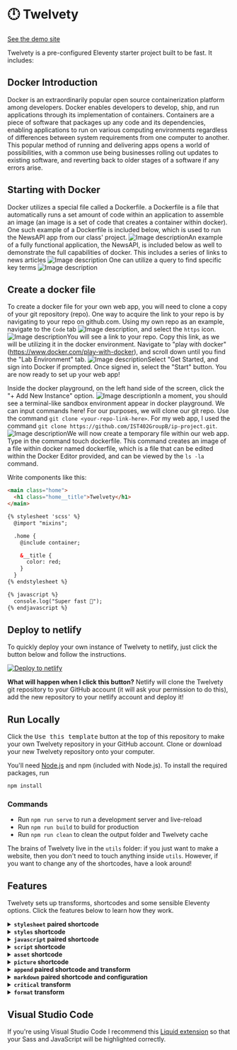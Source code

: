 # 🕛 Twelvety

[See the demo site](https://twelvety.netlify.app)

Twelvety is a pre-configured Eleventy starter project built to be fast. It includes:

## Docker Introduction
Docker is an extraordinarily popular open source containerization platform among developers. Docker enables developers to develop, ship, and run applications through its implementation of containers. Containers are a piece of software that packages up any code and its dependencies, enabling applications to run on various computing environments regardless of differences between system requirements from one computer to another. This popular method of running and delivering apps opens a world of possibilities, with a common use being businesses rolling out updates to existing software, and reverting back to older stages of a software if any errors arise.

## Starting with Docker
Docker utilizes a special file called a Dockerfile. a Dockerfile is a file that automatically runs a set amount of code within an application to assemble an image (an image is a set of code that creates a container within docker). One such example of a Dockerfile is included below, which is used to run the NewsAPI app from our class' project. 
![Image description](https://dev-to-uploads.s3.amazonaws.com/uploads/articles/vcjtivtzet4d3or69bwr.png)An example of a fully functional application, the NewsAPI, is included below as well to demonstrate the full capabilities of docker. This includes a series of links to news articles 
![Image description](https://dev-to-uploads.s3.amazonaws.com/uploads/articles/bi0bu1pf2jqsnkvym7fh.png) One can utilize a query to find specific key terms 
![Image description](https://dev-to-uploads.s3.amazonaws.com/uploads/articles/18v62me8an1gqux2qegs.png) 



## Create a docker file
To create a docker file for your own web app, you will need to clone a copy of your git repository (repo). One way to acquire the link to your repo is by navigating to your repo on github.com. Using my own repo as an example, navigate to the `Code` tab
![Image description](https://dev-to-uploads.s3.amazonaws.com/uploads/articles/b56b1wd5lqrusw3dn7ve.png), and select the `https` icon. 
![Image description](https://dev-to-uploads.s3.amazonaws.com/uploads/articles/qbdxuh8dcraoi34pm3af.png)You will see a link to your repo. Copy this link, as we will be utilizing it in the docker environment. Navigate to "play with docker" (https://www.docker.com/play-with-docker), and scroll down until you find the "Lab Environment" tab. 
![Image description](https://dev-to-uploads.s3.amazonaws.com/uploads/articles/sy4j3rrh8qipg8agaq01.png)Select "Get Started, and sign into Docker if prompted. Once signed in, select the "Start" button. You are now ready to set up your web app!

Inside the docker playground, on the left hand side of the screen, click the "+ Add New Instance" option. 
![Image description](https://dev-to-uploads.s3.amazonaws.com/uploads/articles/1cc0m1sybis0bbi3ga77.png)In a moment, you should see a terminal-like sandbox environment appear in docker playground. We can input commands here! For our purposes, we will clone our git repo. Use the command `git clone <your-repo-link-here>`. For my web app, I used the command `git clone https://github.com/IST402GroupB/ip-project.git`. 
![Image description](https://dev-to-uploads.s3.amazonaws.com/uploads/articles/t6vzwfjau2v316xywdi9.png)We will now create a temporary file within our web app. Type in the command touch dockerfile. This command creates an image of a file within docker named dockerfile, which is a file that can be edited within the Docker Editor provided, and can be viewed by the `ls -la` command. 

Write components like this:

```html
<main class="home">
  <h1 class="home__title">Twelvety</h1>
</main>

{% stylesheet 'scss' %}
  @import "mixins";

  .home {
    @include container;

    &__title {
      color: red;
    }
  }
{% endstylesheet %}

{% javascript %}
  console.log("Super fast 💨");
{% endjavascript %}
```

## Deploy to netlify

To quickly deploy your own instance of Twelvety to netlify, just click the button below and follow the instructions.

[![Deploy to netlify](https://www.netlify.com/img/deploy/button.svg)](https://app.netlify.com/start/deploy?repository=https://github.com/gregives/twelvety)

**What will happen when I click this button?** Netlify will clone the Twelvety git repository to your GitHub account (it will ask your permission to do this), add the new repository to your netlify account and deploy it!

## Run Locally

Click the <kbd>Use this template</kbd> button at the top of this repository to make your own Twelvety repository in your GitHub account. Clone or download your new Twelvety repository onto your computer.

You'll need [Node.js](https://nodejs.org) and npm (included with Node.js). To install the required packages, run

```sh
npm install
```

### Commands

- Run `npm run serve` to run a development server and live-reload
- Run `npm run build` to build for production
- Run `npm run clean` to clean the output folder and Twelvety cache

The brains of Twelvety live in the `utils` folder: if you just want to make a website, then you don't need to touch anything inside `utils`. However, if you want to change any of the shortcodes, have a look around!

## Features

Twelvety sets up transforms, shortcodes and some sensible Eleventy options. Click the features below to learn how they work.

<details>
<summary><strong><code>stylesheet</code> paired shortcode</strong></summary>
<br>

Use the `stylesheet` paired shortcode to include your Sass. You can import Sass files from your `styles` directory (defined in `.twelvety.js`) and from `node_modules`. The Sass will be rendered using [dart-sass](https://github.com/sass/dart-sass#javascript-api), passed into [PostCSS](https://github.com/postcss/postcss) (with [PostCSS Preset Env](https://github.com/csstools/postcss-preset-env) and [Autoprefixer](https://github.com/postcss/autoprefixer) for compatibility) and either minified using [clean-css](https://github.com/jakubpawlowicz/clean-css) or beautified by [JS Beautifier](https://github.com/beautify-web/js-beautify) (in production and development respectively).

```html
{% stylesheet 'scss' %}
  @import "normalize.css/normalize";
  @import "mixins";

  .home {
    @include container;

    color: $color--red;
  }
{% endstylesheet %}
```

The second parameter of the `stylesheet` paired shortcode is the language; currently, this does nothing and is included solely to align with Shopify's definition of the shortcode. If you want to use Sass **indented syntax**, you can change the `indentedSass` Twelvety option, found in `.twelvety.js`.

The `stylesheet` paired shortcode also has a third parameter, which by default is set to `page.url`, the URL of the current page being rendered. This means that only the required CSS is included in each page. You can make your own 'chunk' of CSS using this parameter, for example, a CSS file common to all pages of your website.

___

</details>

<details>
<summary><strong><code>styles</code> shortcode</strong></summary>
<br>

The `styles` shortcode collects together all Sass written in `stylesheet` paired shortcodes for the given chunk and outputs the rendered CSS. The 'chunk' defaults to `page.url`, the URL of the current page being rendered.

```html
<!-- Inline all styles on current page -->
<style>
  {% styles page.url %}
</style>

<!-- Capture styles on current page -->
{% capture css %}
  {% styles page.url %}
{% endcapture %}
<!-- And output asset using `asset` shortcode -->
<link rel="stylesheet" href="{% asset css, 'css' %}" />
```

Note that the `styles` shortcode must be placed below any `stylesheet` paired shortcodes in the template; see the `append` paired shortcode and transform for more information.

___

</details>

<details>
<summary><strong><code>javascript</code> paired shortcode</strong></summary>
<br>

Include your JavaScript using the `javascript` paired shortcode. Twelvety uses [Browserify](http://browserify.org) so that you can `require('modules')` and [Babel](https://babeljs.io) so you can use the latest JavaScript. Your JavaScript will then be minified using [Uglify](https://github.com/mishoo/UglifyJS) in production or beautified by [JS Beautifier](https://github.com/beautify-web/js-beautify) in development.

```html
{% javascript %}
  const axios = require("axios");

  axios.get("/api/endpoint")
    .then((response) => {
      console.log("Yay, it worked!");
    })
    .catch((error) => {
      console.log("Uh oh, something went wrong");
    });
{% endjavascript %}
```

The `javascript` paired shortcode has a second parameter, which by default is set to `page.url`, the URL of the current page being rendered. This means that only the required JavaScript is included in each page. You can make your own 'chunk' of JavaScript using this parameter, for example, a JavaScript file for all vendor code.

The output of each `javascript` paired shortcode will be wrapped in an [IIFE](https://developer.mozilla.org/en-US/docs/Glossary/IIFE) so that your variables do not pollute global scope. If you want to define something on `window`, use `window.something =`.

___

</details>

<details>
<summary><strong><code>script</code> shortcode</strong></summary>
<br>

The `script` shortcode collects together all the JavaScript for the given chunk and outputs the JavaScript (after transpilation and minification). The 'chunk' defaults to `page.url`, the URL of the current page being rendered.

```html
<!-- Inline all JavaScript on current page -->
<script>
  {% script page.url %}
</script>

<!-- Capture JavaScript on current page -->
{% capture js -%}
  {% script page.url %}
{%- endcapture -%}
<!-- And output asset using `asset` shortcode -->
<script src="{% asset js, 'js' %}" defer></script>
```

Note that the `script` shortcode must be placed below any `javascript` paired shortcodes in the template; usually this is not a problem as JavaScript is often included immediately preceding `</body>`. If you want the JavaScript somewhere else, see the `append` paired shortcode and transform.

___

</details>

<details>
<summary><strong><code>asset</code> shortcode</strong></summary>
<br>

The `asset` shortcode outputs a content-hashed asset with the given content and extension. The content may be either a `String` or `Buffer`. Assets will be saved to the `assets` directory inside the `output` directory (both defined within `.twelvety.js`).

```html
<!-- Capture some content -->
{% capture css %}
h1 {
  color: red;
}
{% endcapture %}

<!-- Save content to content-hashed file with .css extension -->
<link rel="stylesheet" href="{% asset css, 'css' %}" />

<!-- Output of shortcode -->
<link rel="stylesheet" href="/_assets/58f4b924.css" />
```

You can import the `asset` shortcode function in JavaScript: this is how the `picture` shortcode saves your responsive images into the `assets` directory.

___

</details>

<details>
<summary><strong><code>picture</code> shortcode</strong></summary>
<br>

The `picture` shortcode takes `src` and `alt` parameters and outputs a responsive picture element with AVIF* and WebP support. Your images must be stored within the `images` directory, defined within `.twelvety.js`. Twelvety will save the outputted images to the `assets` directory inside the `output` directory (both defined within `.twelvety.js`). The `picture` shortcode also takes two other parameters: `sizes` which defaults to `90vw, (min-width: 1280px) 1152px`, based upon the breakpoint sizes; and `loading` which defaults to `lazy`, can also be `eager`.

*AVIF is disabled by default due to long build times. You can enable it in `.twelvety.js`.

```html
<!-- Picture shortcode with src, alt, sizes and loading -->
{% picture 'car.jpg', 'Panning photo of grey coupe on road', '90vw', 'eager' %}

<!-- Absolute paths also work -->
{% picture '/src/_assets/images/car.jpg', 'Panning photo of grey coupe on road', '90vw', 'eager' %}

<!-- Output of shortcode -->
<picture style="background-color:rgb(38%,28%,26%);padding-bottom:50%">
  <source srcset="/_assets/2263c1d0.avif 320w,/_assets/519fcdec.avif 640w,/_assets/b59349f7.avif 960w,/_assets/e8dae22f.avif 1280w,/_assets/4ba755ff.avif 1600w,/_assets/87c06dd1.avif 1920w" sizes="90vw" type="image/avif">
  <source srcset="/_assets/0e7cdd2f.webp 320w,/_assets/ba4e43dd.webp 640w,/_assets/bc541ea5.webp 960w,/_assets/6d620165.webp 1280w,/_assets/756857ea.webp 1600w,/_assets/483e9c95.webp 1920w" sizes="90vw" type="image/webp">
  <source srcset="/_assets/6a3b0321.jpeg 320w,/_assets/2bf90b83.jpeg 640w,/_assets/4a810813.jpeg 960w,/_assets/601b629c.jpeg 1280w,/_assets/c39ac58c.jpeg 1600w,/_assets/25a2b530.jpeg 1920w" sizes="90vw" type="image/jpeg">
  <img src="/_assets/25a2b530.jpeg" alt="Panning photo of grey coupe on road" width="2400" height="1200" loading="lazy">
</picture>
```

The `picture` shortcode uses native lazy-loading but it would be easy to add support for `lazysizes` or a similar library if you wished. The `picture` shortcode calculates the average colour of the image to show while the image loads, using `padding-bottom` to avoid layout shift.

The `picture` shortcode is automatically used for every image in Markdown. To disable this, you'll need to edit the instance of markdown-it (see Markdown feature).

```md
<!-- Automatically uses picture shortcode -->
![Panning photo of grey coupe on road](car.jpg)
```

**The images outputted by the `picture` shortcode are cached.** If you want to clear the cache, delete `.twelvety.cache` (just a JSON file) or run `npm run clean` to delete the cache and the output directory. If you delete the output directory but `.twelvety.cache`, things will break.

___

</details>

<details>
<summary><strong><code>append</code> paired shortcode and transform</strong></summary>
<br>

Okay folks, here it is: the one _gotcha_ with Twelvety. In order for the `styles` shortcode to work, it must come after all `stylesheet` paired shortcodes, which would usually be in the `body`. However, we want our CSS to be linked or inlined in the `head`. This is where the `append` paired shortcode and transform come in, to move the output of the `styles` shortcode back into the `head` where we want it.

```html
<!DOCTYPE html>
<html lang="en">
  <head>
    <!-- Everything in append paired shortcode will be moved here -->
  </head>
  <body>
    <!-- Stylesheet paired shortcodes can go here -->
    ...
    <!-- Append paired shortcode with styles inside -->
    {% append 'head' %}
      <style>
        {% styles page.url %}
      </style>
    {% endappend %}
  </body>
</html>
```

The `append` paired shortcode will actually be replaced with a `template`. The `append` transform then uses [jsdom](https://github.com/jsdom/jsdom) to append the contents of the `template` to the given selector (in this case, `head`).

The same problem exists for the `script` shortcode, however, this is not such a problem because it's very common to include JavaScript from the bottom of `body` anyway.

___

</details>

<details>
<summary><strong><code>markdown</code> paired shortcode and configuration</strong></summary>
<br>

Twelvety sets its own instance of markdown-it. The configuration options are:

```js
{
  html: true,
  breaks: true,
  typographer: true
}
```

Twelvety also modifies the `image` rule of the renderer: instead of outputting an `img` element, Twelvety uses the responsive `picture` shortcode to render each image. If you want to disable this, remove the following lines in `utils/markdown.js`.

```js
md.renderer.rules.image = function (tokens, index) {
  const token = tokens[index];
  const src = token.attrs[token.attrIndex("src")][1];
  const alt = token.content;
  return pictureShortcode(src, alt);
};
```

Twelvety also adds a `markdown` paired shortcode which uses the markdown-it configuration.

```html
{% markdown %}
# `markdown` paired shortcode

Lets you use **Markdown** like _this_.
{% endmarkdown %}
```

This is also really useful for including Markdown files into a template.

```html
{% markdown %}
  {%- include 'content.md' -%}
{% endmarkdown %}
```

Be careful of the [common pitfall of indented code blocks](https://www.11ty.dev/docs/languages/markdown/#there-are-extra-and-in-my-output) when using the `markdown` paired shortcode. If indented code blocks are becoming a nuisance, you can disable them in `utils/markdown.js` whilst retaining fenced code blocks.

```diff
   // Uncomment the following line to disable indented code blocks
-  // .disable("code")
+  .disable("code")
```

___

</details>

<details>
<summary><strong><code>critical</code> transform</strong></summary>
<br>

Instead of using a transform, Twelvety now uses [eleventy-critical-css](https://github.com/gregives/eleventy-critical-css) to extract and inline critical-path CSS on every page.

___

</details>

<details>
<summary><strong><code>format</code> transform</strong></summary>
<br>

The `format` transform beautifies HTML in development using [JS Beautifier](https://github.com/beautify-web/js-beautify) and minifies HTML in production using [HTMLMinifier](https://github.com/kangax/html-minifier). Any inline CSS and JavaScript will also be beautified or minified.

___

</details>

## Visual Studio Code

If you're using Visual Studio Code I recommend this [Liquid extension](https://github.com/panoply/vscode-liquid) so that your Sass and JavaScript will be highlighted correctly.
